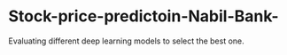 # Stock-price-predictoin-Nabil-Bank-
Evaluating different deep learning models to select the best one.
